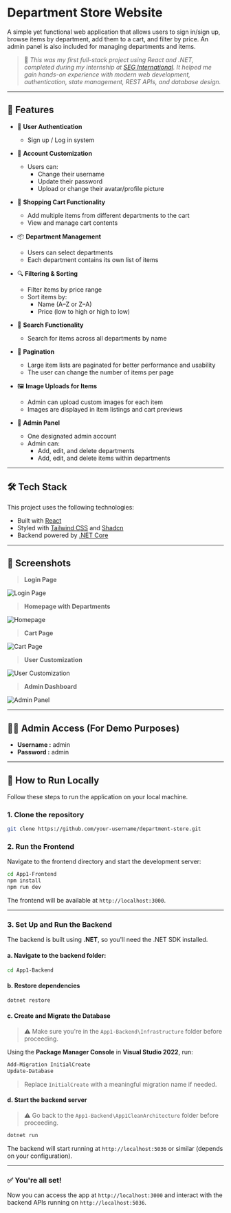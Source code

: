 # Department Store Website

A simple yet functional web application that allows users to sign in/sign up, browse items by department, add them to a cart, and filter by price. An admin panel is also included for managing departments and items.

> 💼 *This was my first full-stack project using React and .NET, completed during my internship at [SEG International](https://azseg.com/). It helped me gain hands-on experience with modern web development, authentication, state management, REST APIs, and database design.*

---

## 🧾 Features

- 🔐 **User Authentication**
  - Sign up / Log in system

- 👤 **Account Customization**
  - Users can:
    - Change their username
    - Update their password
    - Upload or change their avatar/profile picture

- 🛒 **Shopping Cart Functionality**
  - Add multiple items from different departments to the cart
  - View and manage cart contents

- 📦 **Department Management**
  - Users can select departments
  - Each department contains its own list of items

- 🔍 **Filtering & Sorting**
  - Filter items by price range
  - Sort items by:
    - Name (A–Z or Z–A)
    - Price (low to high or high to low)

- 🔎 **Search Functionality**
  - Search for items across all departments by name

- 📖 **Pagination**
  - Large item lists are paginated for better performance and usability
  - The user can change the number of items per page

- 🖼️ **Image Uploads for Items**
  - Admin can upload custom images for each item
  - Images are displayed in item listings and cart previews

- 👤 **Admin Panel**
  - One designated admin account
  - Admin can:
    - Add, edit, and delete departments
    - Add, edit, and delete items within departments

---

## 🛠️ Tech Stack

This project uses the following technologies:

- Built with [React](https://reactjs.org/ )
- Styled with [Tailwind CSS](https://tailwindcss.com/ ) and [Shadcn](https://ui.shadcn.com/)
- Backend powered by [.NET Core](https://dotnet.microsoft.com/ )

---

## 📸 Screenshots

> **Login Page**

![Login Page](screenshots/loginscreen.png)

> **Homepage with Departments**

![Homepage](screenshots/homepage.png)

> **Cart Page**

![Cart Page](screenshots/cart.png)

> **User Customization**

![User Customization](screenshots/usercustomization.png)

> **Admin Dashboard**

![Admin Panel](screenshots/adminpanel.png)

---

## 🧑‍💻 Admin Access (For Demo Purposes)

- **Username :** admin
- **Password :** admin

---

## 🚀 How to Run Locally

Follow these steps to run the application on your local machine.

### 1. **Clone the repository**

```bash
git clone https://github.com/your-username/department-store.git 
```

### 2. **Run the Frontend**

Navigate to the frontend directory and start the development server:

```bash
cd App1-Frontend
npm install
npm run dev
```

The frontend will be available at `http://localhost:3000`.

---

### 3. **Set Up and Run the Backend**

The backend is built using **.NET**, so you'll need the .NET SDK installed.

#### a. Navigate to the backend folder:

```bash
cd App1-Backend
```

#### b. Restore dependencies

```bash
dotnet restore
```

#### c. Create and Migrate the Database

> ⚠️ Make sure you're in the `App1-Backend\Infrastructure` folder before proceeding.

Using the **Package Manager Console** in **Visual Studio 2022**, run:

```powershell
Add-Migration InitialCreate
Update-Database
```

> Replace `InitialCreate` with a meaningful migration name if needed.

#### d. Start the backend server

> ⚠️ Go back to the `App1-Backend\App1CleanArchitecture` folder before proceeding.

```bash
dotnet run
```

The backend will start running at `http://localhost:5036` or similar (depends on your configuration).

---

### ✅ You're all set!

Now you can access the app at `http://localhost:3000` and interact with the backend APIs running on `http://localhost:5036`.
